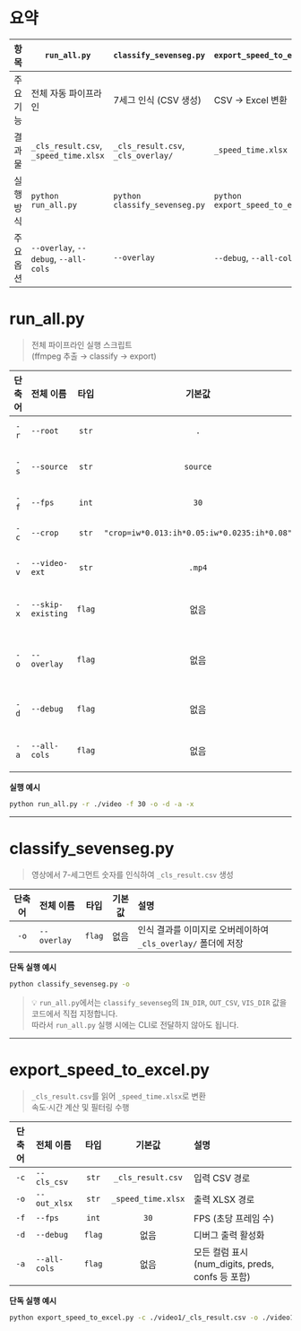 # 요약
| 항목 | `run_all.py` | `classify_sevenseg.py` | `export_speed_to_excel.py` |
|------|---------------|------------------------|-----------------------------|
| 주요 기능 | 전체 자동 파이프라인 | 7세그 인식 (CSV 생성) | CSV → Excel 변환 |
| 결과물 | `_cls_result.csv`, `_speed_time.xlsx` | `_cls_result.csv`, `_cls_overlay/` | `_speed_time.xlsx` |
| 실행 방식 | `python run_all.py` | `python classify_sevenseg.py` | `python export_speed_to_excel.py` |
| 주요 옵션 | `--overlay`, `--debug`, `--all-cols` | `--overlay` | `--debug`, `--all-cols` |

# run_all.py
> 전체 파이프라인 실행 스크립트  
> (ffmpeg 추출 → classify → export)

| 단축어 | 전체 이름 | 타입 | 기본값 | 설명 |
|:--:|:--|:--:|:--:|:--|
| `-r` | `--root` | `str` | `.` | 스크립트 기준 루트 경로. 예: `./video` |
| `-s` | `--source` | `str` | `source` | 사람 폴더들이 들어 있는 상위 폴더 이름. 예: `source/사람A/1/*.mp4` |
| `-f` | `--fps` | `int` | `30` | 프레임 추출 시 초당 프레임 수 (FPS) |
| `-c` | `--crop` | `str` | `"crop=iw*0.013:ih*0.05:iw*0.0235:ih*0.08"` | ffmpeg crop 필터 문자열 (영상 일부 영역만 추출) |
| `-v` | `--video-ext` | `str` | `.mp4` | 처리할 동영상 확장자 목록 (콤마 구분). 예: `mp4,mov,avi` |
| `-x` | `--skip-existing` | `flag` | 없음 | 이미 `_speed_time.xlsx` 파일이 있으면 해당 영상은 스킵 |
| `-o` | `--overlay` | `flag` | 없음 | 인식 결과 오버레이 이미지를 저장 (`classify_sevenseg`에 전달) |
| `-d` | `--debug` | `flag` | 없음 | 디버그 로그 출력 (`export_speed_to_excel`에 전달) |
| `-a` | `--all-cols` | `flag` | 없음 | 모든 컬럼 표시 (`export_speed_to_excel`에 전달) |

**실행 예시**
```bash
python run_all.py -r ./video -f 30 -o -d -a -x
```

---

# classify_sevenseg.py
> 영상에서 7-세그먼트 숫자를 인식하여 `_cls_result.csv` 생성

| 단축어 | 전체 이름 | 타입 | 기본값 | 설명 |
|:--:|:--|:--:|:--:|:--|
| `-o` | `--overlay` | `flag` | 없음 | 인식 결과를 이미지로 오버레이하여 `_cls_overlay/` 폴더에 저장 |

**단독 실행 예시**
```bash
python classify_sevenseg.py -o
```

> 💡 `run_all.py`에서는 `classify_sevenseg`의 `IN_DIR`, `OUT_CSV`, `VIS_DIR` 값을 코드에서 직접 지정합니다.  
> 따라서 `run_all.py` 실행 시에는 CLI로 전달하지 않아도 됩니다.

---

# export_speed_to_excel.py
> `_cls_result.csv`를 읽어 `_speed_time.xlsx`로 변환  
> 속도·시간 계산 및 필터링 수행

| 단축어 | 전체 이름 | 타입 | 기본값 | 설명 |
|:--:|:--|:--:|:--:|:--|
| `-c` | `--cls_csv` | `str` | `_cls_result.csv` | 입력 CSV 경로 |
| `-o` | `--out_xlsx` | `str` | `_speed_time.xlsx` | 출력 XLSX 경로 |
| `-f` | `--fps` | `int` | `30` | FPS (초당 프레임 수) |
| `-d` | `--debug` | `flag` | 없음 | 디버그 출력 활성화 |
| `-a` | `--all-cols` | `flag` | 없음 | 모든 컬럼 표시 (num_digits, preds, confs 등 포함) |

**단독 실행 예시**
```bash
python export_speed_to_excel.py -c ./video1/_cls_result.csv -o ./video1/_speed_time.xlsx -f 30 -d -a
```


